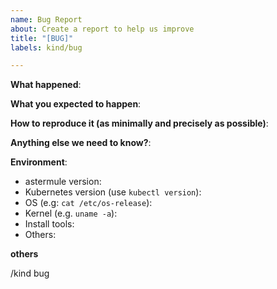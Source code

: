 ```yaml
---
name: Bug Report
about: Create a report to help us improve
title: "[BUG]"
labels: kind/bug

---
```


**What happened**:

**What you expected to happen**:

**How to reproduce it (as minimally and precisely as possible)**:

**Anything else we need to know?**:

**Environment**:
- astermule version:
- Kubernetes version (use `kubectl version`):
- OS (e.g: `cat /etc/os-release`):
- Kernel (e.g. `uname -a`):
- Install tools:
- Others:

**others**

/kind bug